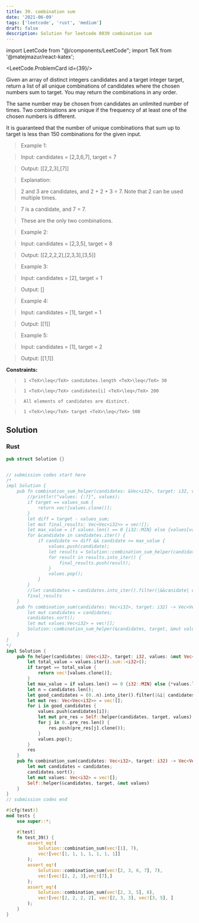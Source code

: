 ```yaml
---
title: 39. combination sum
date: '2021-06-09'
tags: ['leetcode', 'rust', 'medium']
draft: false
description: Solution for leetcode 0039 combination sum
---
```

import LeetCode from "@/components/LeetCode";
import TeX from '@matejmazur/react-katex';

<LeetCode.ProblemCard id={39}/>
 

  Given an array of distinct integers candidates and a target integer target, return a list of all unique combinations of candidates where the chosen numbers sum to target. You may return the combinations in any order.

  The same number may be chosen from candidates an unlimited number of times. Two combinations are unique if the frequency of at least one of the chosen numbers is different.

  It is guaranteed that the number of unique combinations that sum up to target is less than 150 combinations for the given input.

   

 >   Example 1:

  

 >   Input: candidates <TeX>=</TeX> [2,3,6,7], target <TeX>=</TeX> 7

 >   Output: [[2,2,3],[7]]

 >   Explanation:

 >   2 and 3 are candidates, and 2 + 2 + 3 <TeX>=</TeX> 7. Note that 2 can be used multiple times.

 >   7 is a candidate, and 7 <TeX>=</TeX> 7.

 >   These are the only two combinations.

  

 >   Example 2:

  

 >   Input: candidates <TeX>=</TeX> [2,3,5], target <TeX>=</TeX> 8

 >   Output: [[2,2,2,2],[2,3,3],[3,5]]

  

 >   Example 3:

  

 >   Input: candidates <TeX>=</TeX> [2], target <TeX>=</TeX> 1

 >   Output: []

  

 >   Example 4:

  

 >   Input: candidates <TeX>=</TeX> [1], target <TeX>=</TeX> 1

 >   Output: [[1]]

  

 >   Example 5:

  

 >   Input: candidates <TeX>=</TeX> [1], target <TeX>=</TeX> 2

 >   Output: [[1,1]]

  

   

  **Constraints:**

  

 >   	1 <TeX>\leq</TeX> candidates.length <TeX>\leq</TeX> 30

 >   	1 <TeX>\leq</TeX> candidates[i] <TeX>\leq</TeX> 200

 >   	All elements of candidates are distinct.

 >   	1 <TeX>\leq</TeX> target <TeX>\leq</TeX> 500


## Solution
### Rust
```rust
pub struct Solution {}


// submission codes start here
/*
impl Solution {
    pub fn combination_sum_helper(candidates: &Vec<i32>, target: i32, values: &mut Vec<i32>, values_sum: i32) -> Vec<Vec<i32>> {
        //println!("values: {:?}", values);
        if target == values_sum {
            return vec![values.clone()];
        }
        let diff = target - values_sum;
        let mut final_results: Vec<Vec<i32>> = vec![];
        let max_value = if values.len() == 0 {i32::MIN} else {values[values.len() - 1]};
        for &candidate in candidates.iter() {
            if candidate <= diff && candidate >= max_value {
                values.push(candidate);
                let results = Solution::combination_sum_helper(candidates, target, values, values_sum + candidate);
                for result in results.into_iter() {
                    final_results.push(result);
                }
                values.pop();
            }
        }
        //let candidates = candidates.into_iter().filter(|&&canidate| candidate > target).collect::<Vec<i32>>();
        final_results
    }
    pub fn combination_sum(candidates: Vec<i32>, target: i32) -> Vec<Vec<i32>> {
        let mut candidates = candidates;
        candidates.sort();
        let mut values:Vec<i32> = vec![];
        Solution::combination_sum_helper(&candidates, target, &mut values, 0i32)
    }
}
*/
impl Solution {
    pub fn helper(candidates: &Vec<i32>, target: i32, values: &mut Vec<i32>) -> Vec<Vec<i32>> {
        let total_value = values.iter().sum::<i32>();
        if target == total_value {
            return vec![values.clone()];
        }
        let max_value = if values.len() == 0 {i32::MIN} else {*values.last().unwrap()};
        let n = candidates.len();
        let good_candidates = (0..n).into_iter().filter(|&i| candidates[i] >= max_value && total_value + candidates[i] <= target).collect::<Vec<_>>();
        let mut res: Vec<Vec<i32>> = vec![];
        for i in good_candidates {
            values.push(candidates[i]);
            let mut pre_res = Self::helper(candidates, target, values);
            for j in 0..pre_res.len() {
                res.push(pre_res[j].clone());
            }
            values.pop();            
        }
        res
    }
    pub fn combination_sum(candidates: Vec<i32>, target: i32) -> Vec<Vec<i32>> {
        let mut candidates = candidates;
        candidates.sort();
        let mut values: Vec<i32> = vec![];
        Self::helper(&candidates, target, &mut values)
    }
}
// submission codes end

#[cfg(test)]
mod tests {
    use super::*;

    #[test]
    fn test_39() {
        assert_eq!(
            Solution::combination_sum(vec![1], 7),
            vec![vec![1, 1, 1, 1, 1, 1, 1]]
        );
        assert_eq!(
            Solution::combination_sum(vec![2, 3, 6, 7], 7),
            vec![vec![2, 2, 3],vec![7],]
        );
        assert_eq!(
            Solution::combination_sum(vec![2, 3, 5], 8),
            vec![vec![2, 2, 2, 2], vec![2, 3, 3], vec![3, 5], ]
        );
    }
}

```
